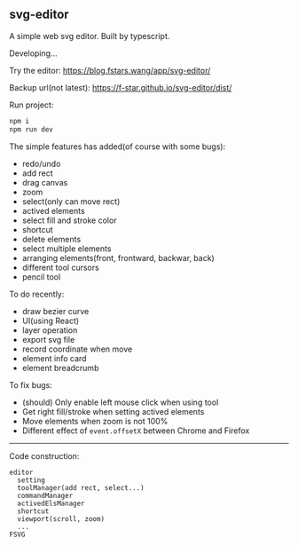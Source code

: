 svg-editor
---

A simple web svg editor. Built by typescript.

Developing...

Try the editor: https://blog.fstars.wang/app/svg-editor/

Backup url(not latest): https://f-star.github.io/svg-editor/dist/

Run project:

```sh
npm i
npm run dev
```

The simple features has added(of course with some bugs):

- redo/undo
- add rect
- drag canvas
- zoom
- select(only can move rect)
- actived elements
- select fill and stroke color
- shortcut
- delete elements
- select multiple elements
- arranging elements(front, frontward, backwar, back)
- different tool cursors
- pencil tool

To do recently:

- draw bezier curve
- UI(using React)
- layer operation
- export svg file
- record coordinate when move
- element info card
- element breadcrumb

To fix bugs:

- (should) Only enable left mouse click when using tool
- Get right fill/stroke when setting actived elements
- Move elements when zoom is not 100%
- Different effect of `event.offsetX` between Chrome and Firefox

---

Code construction:

```
editor
  setting
  toolManager(add rect, select...)
  commandManager
  activedElsManager
  shortcut
  viewport(scroll, zoom)
  ...
FSVG
```
